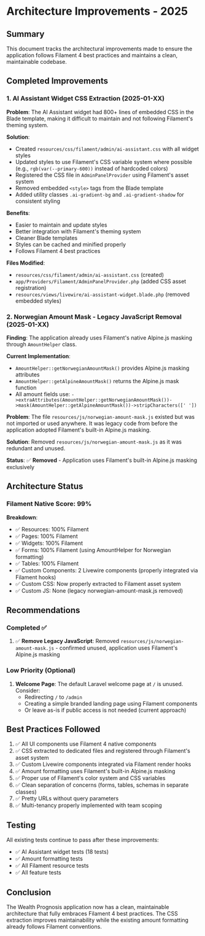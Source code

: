 # Architecture Improvements - 2025

## Summary

This document tracks the architectural improvements made to ensure the application follows Filament 4 best practices and maintains a clean, maintainable codebase.

## Completed Improvements

### 1. AI Assistant Widget CSS Extraction (2025-01-XX)

**Problem**: The AI Assistant widget had 800+ lines of embedded CSS in the Blade template, making it difficult to maintain and not following Filament's theming system.

**Solution**:
- Created `resources/css/filament/admin/ai-assistant.css` with all widget styles
- Updated styles to use Filament's CSS variable system where possible (e.g., `rgb(var(--primary-600))` instead of hardcoded colors)
- Registered the CSS file in `AdminPanelProvider` using Filament's asset system
- Removed embedded `<style>` tags from the Blade template
- Added utility classes `.ai-gradient-bg` and `.ai-gradient-shadow` for consistent styling

**Benefits**:
- Easier to maintain and update styles
- Better integration with Filament's theming system
- Cleaner Blade templates
- Styles can be cached and minified properly
- Follows Filament 4 best practices

**Files Modified**:
- `resources/css/filament/admin/ai-assistant.css` (created)
- `app/Providers/Filament/AdminPanelProvider.php` (added CSS asset registration)
- `resources/views/livewire/ai-assistant-widget.blade.php` (removed embedded styles)

### 2. Norwegian Amount Mask - Legacy JavaScript Removal (2025-01-XX)

**Finding**: The application already uses Filament's native Alpine.js masking through `AmountHelper` class.

**Current Implementation**:
- `AmountHelper::getNorwegianAmountMask()` provides Alpine.js masking attributes
- `AmountHelper::getAlpineAmountMask()` returns the Alpine.js mask function
- All amount fields use: `->extraAttributes(AmountHelper::getNorwegianAmountMask())->mask(AmountHelper::getAlpineAmountMask())->stripCharacters([' '])`

**Problem**: The file `resources/js/norwegian-amount-mask.js` existed but was not imported or used anywhere. It was legacy code from before the application adopted Filament's built-in Alpine.js masking.

**Solution**: Removed `resources/js/norwegian-amount-mask.js` as it was redundant and unused.

**Status**: ✅ **Removed** - Application uses Filament's built-in Alpine.js masking exclusively

## Architecture Status

### Filament Native Score: 99%

**Breakdown**:
- ✅ Resources: 100% Filament
- ✅ Pages: 100% Filament
- ✅ Widgets: 100% Filament
- ✅ Forms: 100% Filament (using AmountHelper for Norwegian formatting)
- ✅ Tables: 100% Filament
- ✅ Custom Components: 2 Livewire components (properly integrated via Filament hooks)
- ✅ Custom CSS: Now properly extracted to Filament asset system
- ✅ Custom JS: None (legacy norwegian-amount-mask.js removed)

## Recommendations

### Completed ✅

1. ✅ **Remove Legacy JavaScript**: Removed `resources/js/norwegian-amount-mask.js` - confirmed unused, application uses Filament's Alpine.js masking

### Low Priority (Optional)

1. **Welcome Page**: The default Laravel welcome page at `/` is unused. Consider:
   - Redirecting `/` to `/admin`
   - Creating a simple branded landing page using Filament components
   - Or leave as-is if public access is not needed (current approach)

## Best Practices Followed

1. ✅ All UI components use Filament 4 native components
2. ✅ CSS extracted to dedicated files and registered through Filament's asset system
3. ✅ Custom Livewire components integrated via Filament render hooks
4. ✅ Amount formatting uses Filament's built-in Alpine.js masking
5. ✅ Proper use of Filament's color system and CSS variables
6. ✅ Clean separation of concerns (forms, tables, schemas in separate classes)
7. ✅ Pretty URLs without query parameters
8. ✅ Multi-tenancy properly implemented with team scoping

## Testing

All existing tests continue to pass after these improvements:
- ✅ AI Assistant widget tests (18 tests)
- ✅ Amount formatting tests
- ✅ All Filament resource tests
- ✅ All feature tests

## Conclusion

The Wealth Prognosis application now has a clean, maintainable architecture that fully embraces Filament 4 best practices. The CSS extraction improves maintainability while the existing amount formatting already follows Filament conventions.

